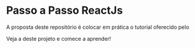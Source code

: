 # Passo a Passo ReactJs
A proposta deste repositório é colocar em prática o tutorial oferecido pelo <douglasFernandes>

Veja a <Wiki> deste projeto e comece a aprender!
